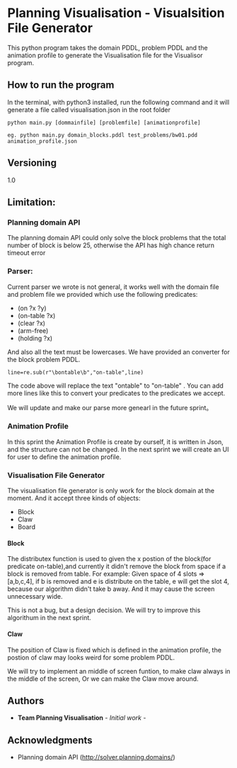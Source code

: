 # Planning Visualisation - Visualsition File Generator

This python program takes the domain PDDL, problem PDDL and the animation profile to generate the Visualisation file for the Visualisor program.

## How to run the program
In the terminal, with python3 installed, run the following command and it will generate a file called visualisation.json in the root folder

```
python main.py [dommainfile] [problemfile] [animationprofile]

eg. python main.py domain_blocks.pddl test_problems/bw01.pdd animation_profile.json
```

## Versioning

1.0

## Limitation:

### Planning domain API
The planning domain API could only solve the block problems that the total number of block is below 25, otherwise the API has high chance return timeout error

### Parser:
Current parser we wrote is not general, it works well with the domain file and problem file we provided which use the following predicates:
* (on ?x ?y)
* (on-table ?x)
* (clear ?x)
* (arm-free)
* (holding ?x)

And also all the text must be lowercases. We have provided an converter for the block problem PDDL.
```
line=re.sub(r"\bontable\b","on-table",line)
```

The code above will replace the text "ontable" to "on-table" .
You can add more lines like this to convert your predicates to the predicates we accept.

We will update and make our parse more genearl in the future sprint。

### Animation Profile
In this sprint the Animation Profile is create by ourself, it is written in Json, and the structure can not be changed.
In the next sprint we will create an UI for user to define the animation profile.

### Visualisation File Generator
The visualisation file generator is only work for the block domain at the moment. And it accept three kinds of objects:
* Block
* Claw
* Board

#### Block
The distributex function is used to given the x postion of the block(for predicate on-table),and currently it didn't remove
the block from space if a block is removed from table. 
For example: Given space of 4 slots => [a,b,c,4], if b is removed and e is distribute on the table, e will get the slot 4, 
because our algorithm didn't take b away. And it may cause the screen unnecessary wide.

This is not a bug, but a design decision. We will try to improve this algorithum in the next sprint.

#### Claw
The position of Claw is fixed which is defined in the animation profile, the postion of claw may looks weird for some problem PDDL.

We will try to implement an middle of screen funtion, to make claw always in the middle of the screen, Or we can make the Claw move around.



## Authors
* **Team Planning Visualisation** - *Initial work* -


## Acknowledgments

* Planning domain API (http://solver.planning.domains/)
